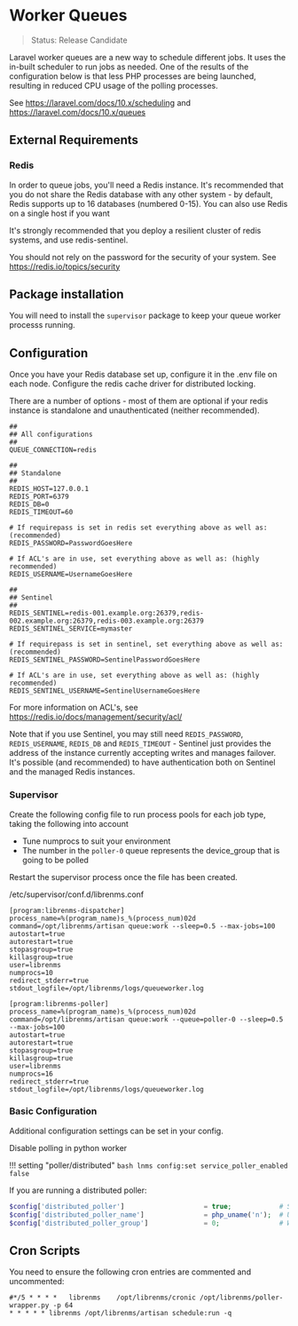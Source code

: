 # Worker Queues

> Status: Release Candidate

Laravel worker queues are a new way to schedule different jobs.  It uses the
in-built scheduler to run jobs as needed.  One of the results of the configuration
below is that less PHP processes are being launched, resulting in reduced CPU usage
of the polling processes.

See <https://laravel.com/docs/10.x/scheduling> and <https://laravel.com/docs/10.x/queues>

## External Requirements

### Redis

In order to queue jobs, you'll need a Redis instance. It's recommended that you do not
share the Redis database with any other system - by default, Redis supports up
to 16 databases (numbered 0-15). You can also use Redis on a single host if you want

It's strongly recommended that you deploy a resilient cluster of redis
systems, and use redis-sentinel.

You should not rely on the password for the security of your
system. See <https://redis.io/topics/security>

## Package installation

You will need to install the `supervisor` package to keep your queue worker processs running.

## Configuration

Once you have your Redis database set up, configure it in the .env file on each node. Configure the redis cache driver for distributed locking.

There are a number of options - most of them are optional if your redis instance is standalone and unauthenticated (neither recommended).

```dotenv
##
## All configurations
##
QUEUE_CONNECTION=redis

##
## Standalone
##
REDIS_HOST=127.0.0.1
REDIS_PORT=6379
REDIS_DB=0
REDIS_TIMEOUT=60

# If requirepass is set in redis set everything above as well as: (recommended)
REDIS_PASSWORD=PasswordGoesHere

# If ACL's are in use, set everything above as well as: (highly recommended)
REDIS_USERNAME=UsernameGoesHere

##
## Sentinel
##
REDIS_SENTINEL=redis-001.example.org:26379,redis-002.example.org:26379,redis-003.example.org:26379
REDIS_SENTINEL_SERVICE=mymaster

# If requirepass is set in sentinel, set everything above as well as: (recommended)
REDIS_SENTINEL_PASSWORD=SentinelPasswordGoesHere

# If ACL's are in use, set everything above as well as: (highly recommended)
REDIS_SENTINEL_USERNAME=SentinelUsernameGoesHere
```

For more information on ACL's, see <https://redis.io/docs/management/security/acl/>

Note that if you use Sentinel, you may still need `REDIS_PASSWORD`, `REDIS_USERNAME`, `REDIS_DB` and `REDIS_TIMEOUT` - Sentinel just provides the address of the instance currently accepting writes and manages failover. It's possible (and recommended) to have authentication both on Sentinel and the managed Redis instances.

### Supervisor

Create the following config file to run process pools for each job type, taking the following into account
 - Tune numprocs to suit your environment
 - The number in the `poller-0` queue represents the device_group that is going to be polled

Restart the supervisor process once the file has been created.

/etc/supervisor/conf.d/librenms.conf
```
[program:librenms-dispatcher]
process_name=%(program_name)s_%(process_num)02d
command=/opt/librenms/artisan queue:work --sleep=0.5 --max-jobs=100
autostart=true
autorestart=true
stopasgroup=true
killasgroup=true
user=librenms
numprocs=10
redirect_stderr=true
stdout_logfile=/opt/librenms/logs/queueworker.log

[program:librenms-poller]
process_name=%(program_name)s_%(process_num)02d
command=/opt/librenms/artisan queue:work --queue=poller-0 --sleep=0.5 --max-jobs=100
autostart=true
autorestart=true
stopasgroup=true
killasgroup=true
user=librenms
numprocs=16
redirect_stderr=true
stdout_logfile=/opt/librenms/logs/queueworker.log
```

### Basic Configuration

Additional configuration settings can be set in your config.

Disable polling in python worker

!!! setting "poller/distributed"
    ```bash
    lnms config:set service_poller_enabled false
    ```

If you are running a distributed poller:

```php
$config['distributed_poller']                    = true;            # Set to true to enable distributed polling
$config['distributed_poller_name']               = php_uname('n');  # Uniquely identifies the poller instance
$config['distributed_poller_group']              = 0;               # Which group to poll
```

## Cron Scripts

You need to ensure the following cron entries are commented and uncommented:
```
#*/5 * * * *   librenms    /opt/librenms/cronic /opt/librenms/poller-wrapper.py -p 64
* * * * * librenms /opt/librenms/artisan schedule:run -q
```
